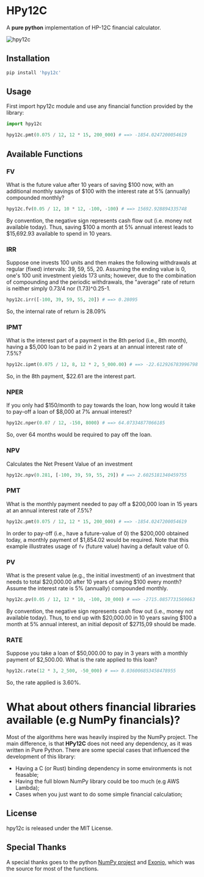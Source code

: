 # HPy12C

A **pure python** implementation of HP-12C financial calculator.

![hpy12c](https://user-images.githubusercontent.com/13101/192385848-5ab57a31-8400-43ad-ba14-2935d1b58591.png)


## Installation


```ruby
pip install 'hpy12c'
```

## Usage

First import hpy12c module and use any financial function provided by the library:

```python
import hpy12c

hpy12c.pmt(0.075 / 12, 12 * 15, 200_000) # ==> -1854.0247200054619
```

## Available Functions

### FV

What is the future value after 10 years of saving $100 now, with
an additional monthly savings of $100 with the interest rate at
5% (annually) compounded monthly?

```python
hpy12c.fv(0.05 / 12, 10 * 12, -100, -100) # ==> 15692.928894335748
```

By convention, the negative sign represents cash flow out (i.e. money not
available today).  Thus, saving $100 a month at 5% annual interest leads
to $15,692.93 available to spend in 10 years.

### IRR

Suppose one invests 100 units and then makes the following withdrawals at regular (fixed)
intervals: 39, 59, 55, 20. Assuming the ending value is 0, one's 100 unit investment
yields 173 units; however, due to the combination of compounding and the periodic
withdrawals, the "average" rate of return is neither simply 0.73/4 nor (1.73)^0.25-1.

```python
hpy12c.irr([-100, 39, 59, 55, 20]) # ==> 0.28095
```

So, the internal rate of return is 28.09%

### IPMT

What is the interest part of a payment in the 8th period (i.e., 8th month),
having a $5,000 loan to be paid in 2 years at an annual interest rate of 7.5%?

```python
hpy12c.ipmt(0.075 / 12, 8, 12 * 2, 5_000.00) # ==> -22.612926783996798
```

So, in the 8th payment, $22.61 are the interest part.

### NPER

If you only had $150/month to pay towards the loan, how long would it take
to pay-off a loan of $8,000 at 7% annual interest?

```python
hpy12c.nper(0.07 / 12, -150, 8000) # ==> 64.07334877066185
```

So, over 64 months would be required to pay off the loan.

### NPV

Calculates the Net Present Value of an investment

```python
hpy12c.npv(0.281, [-100, 39, 59, 55, 29]) # ==> 2.6025181340459755
```

### PMT

What is the monthly payment needed to pay off a $200,000 loan in 15
years at an annual interest rate of 7.5%?

```python
hpy12c.pmt(0.075 / 12, 12 * 15, 200_000) # ==> -1854.0247200054619
```

In order to pay-off (i.e., have a future-value of 0) the $200,000 obtained
today, a monthly payment of $1,854.02 would be required.  Note that this
example illustrates usage of `fv` (future value) having a default value of 0.

### PV

What is the present value (e.g., the initial investment) of an investment
that needs to total $20,000.00 after 10 years of saving $100 every month?
Assume the interest rate is 5% (annually) compounded monthly.

```python
hpy12c.pv(0.05 / 12, 12 * 10, -100, 20_000) # ==> -2715.0857731569663
```

By convention, the negative sign represents cash flow out (i.e., money not available today).
Thus, to end up with $20,000.00 in 10 years saving $100 a month at 5% annual
interest, an initial deposit of $2715,09 should be made.

### RATE

Suppose you take a loan of $50,000.00 to pay in 3 years with a monthly payment of $2,500.00.
What is the rate applied to this loan?

```python
hpy12c.rate(12 * 3, 2_500, -50_000) # ==> 0.036006853458478955
```

So, the rate applied is 3.60%.

# What about others financial libraries available (e.g NumPy financials)?

Most of the algorithms here was heavily inspired by the NumPy project.
The main difference, is that **HPy12C** does not need any dependency, as it was written in Pure Python.
There are some special cases that influenced the development of this library:

* Having a C (or Rust) binding dependency in some environments is not feasable;
* Having the full blown NumPy library could be too much (e.g AWS Lambda);
* Cases when you just want to do some simple financial calculation;

## License

hpy12c is released under the MIT License.

## Special Thanks

A special thanks goes to the python [NumPy project](https://www.numpy.org/) and [Exonio](https://github.com/noverde/exonio), which was the source for most of the functions.
